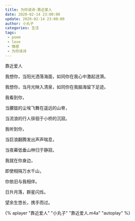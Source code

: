 ```yaml
---
title: 为你读诗-靠近爱人
date: 2020-02-14 23:00:00
update: 2020-02-14 23:00:00
author: 小丸子
categories: 生活
tags:
 - poem
 - love
 - 情感
 - 为你读诗
---
```


靠近爱人

我想你，当阳光洒落海面，如同你在我心中激起涟漪。

我想你，当月光映入清泉，如同你在我脑海留下足迹。

我看到你，

当朦胧的尘埃飞舞在遥远的山脊，

当流浪的行人徘徊于小桥的沉寂。

我听到你，

当巨浪翻腾发出声声喘息，

当夜幕低垂山林归于静寂。

我就在你身边，

即使相隔万水千山，

你依旧与我相伴。

日升月落，群星闪烁。

望余生悠长，携手而过。

{% aplayer "靠近爱人" "小丸子" "靠近爱人.m4a" "autoplay"  %}

<!-- {% aplayer "靠近爱人" "小丸子" "http://qiniu.aimiter.com/靠近爱人.m4a" "autoplay"  %} -->